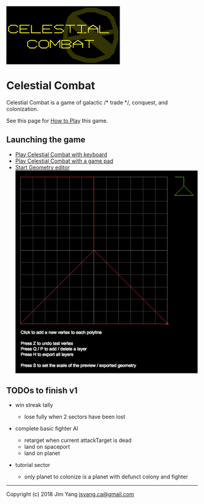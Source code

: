 <img src="how-to-play/title.png" align="center">

# Celestial Combat

Celestial Combat is a game of galactic /* trade */, conquest, and colonization. 

See this page for [How to Play](src/how-to-play.md) this game.

## Launching the game

- [Play Celestial Combat with keyboard](http://jsyang.ca/celestial)
- [Play Celestial Combat with a game pad](http://jsyang.ca/celestial?gamepad)
- [Start Geometry editor](http://jsyang.ca/celestial?editor)<br><img src="how-to-play/editor.png">

## TODOs to finish v1

- win streak tally
    - lose fully when 2 sectors have been lost

- complete basic fighter AI
    - retarget when current attackTarget is dead
    - land on spaceport
    - land on planet

- tutorial sector
    - only planet to colonize is a planet with defunct colony and fighter 

---

Copyright (c) 2018 Jim Yang <jsyang.ca@gmail.com>